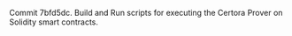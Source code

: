 Commit 7bfd5dc.                    Build and Run scripts for executing the Certora Prover on Solidity smart contracts.